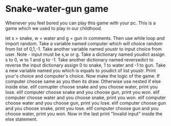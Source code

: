 # Snake-water-gun game
Whenever you feel bored you can play this game with your pc. This is a game which we used to play in our childhood.

let s = snake, w = water and g = gun in comments.
Then use while loop and import random.
Take a variable named computer which will choice random from list of 0,1,-1.
Take another variable named youstr to input choice from user. Note - input must be s,w or g.
Take a dictionary named youdict assign s to 0, w to 1 and g to -1.
Take another dictionary named reversedict to reverse the input dictionary assign 0 to snake, 1 to water and -1 to gun.
Take a new variable named you which is equals to youdict of list youstr.
Print your's choice and computer's choice.
Now make the logic of the game.
If computer choose same as you then its draw. Otherwise use nested if else inside else.
elif comupter choose snake and you choose water, print you lose.
elif computer choose snake and you choose gun, print you won.
elif computer choose water and you choose snake, print you won.
elif computer choose water and you choose gun, print you lose.
elif computer choose gun and you choose snake, print you lose.
elif computer choose gun and you choose water, print you won.
Now in the last print "Invalid input" inside the else statement.


